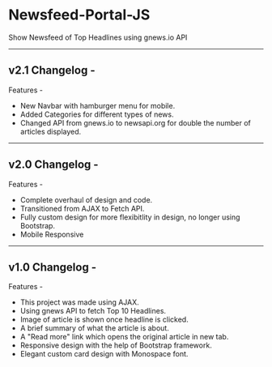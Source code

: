 # Newsfeed-Portal-JS
Show Newsfeed of Top Headlines using gnews.io API

 -----------------------------------------------------------------------------------------------------------
 v2.1 Changelog -
 -----------------------------------------------------------------------------------------------------------
 Features -
- New Navbar with hamburger menu for mobile.
- Added Categories for different types of news.
- Changed API from gnews.io to newsapi.org for double the number of articles displayed.


 -----------------------------------------------------------------------------------------------------------
 v2.0 Changelog -
 -----------------------------------------------------------------------------------------------------------
 Features -
- Complete overhaul of design and code.
- Transitioned from AJAX to Fetch API.
- Fully custom design for more flexibitlity in design, no longer using Bootstrap.
- Mobile Responsive


 -----------------------------------------------------------------------------------------------------------
 v1.0 Changelog - 
 -----------------------------------------------------------------------------------------------------------
 Features - 
-   This project was made using AJAX.
-   Using gnews API to fetch Top 10 Headlines.
-   Image of article is shown once headline is clicked.
-   A brief summary of what the article is about.
-   A "Read more" link which opens the original article in new tab.
-   Responsive design with the help of Bootstrap framework.
-   Elegant custom card design with Monospace font.